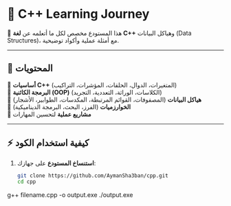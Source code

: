 # 🚀 C++ Learning Journey  

🎯 هذا المستودع مخصص لكل ما أتعلمه عن **لغة C++** وهياكل البيانات (Data Structures)، مع أمثلة عملية وأكواد توضيحية.

---

## 📌 **المحتويات**  
🔹 **أساسيات C++** (المتغيرات، الدوال، الحلقات، المؤشرات، التراكيب)  
🔹 **البرمجة الكائنية (OOP)** (الكلاسات، الوراثة، التعددية، التجريد)  
🔹 **هياكل البيانات** (المصفوفات، القوائم المرتبطة، المكدسات، الطوابير، الأشجار)  
🔹 **الخوارزميات** (الفرز، البحث، البرمجة الديناميكية)  
🔹 **مشاريع عملية** لتحسين المهارات  

---

## ⚡ **كيفية استخدام الكود**  
1. **استنساخ المستودع** على جهازك:  
   ```bash
   git clone https://github.com/AymanSha3ban/cpp.git
   cd cpp
g++ filename.cpp -o output.exe
./output.exe

